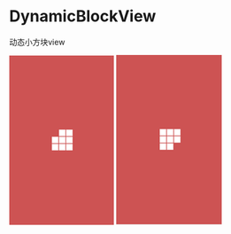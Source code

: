 # DynamicBlockView
动态小方块view


![image](https://github.com/yunyeLoveYoona/DynamicBlockView/blob/master/app/src/main/res/drawable-mdpi/QQ%E6%88%AA%E5%9B%BE20150526181159.png)
![image](https://github.com/yunyeLoveYoona/DynamicBlockView/blob/master/app/src/main/res/drawable-mdpi/QQ%E6%88%AA%E5%9B%BE20150526181212.png)
